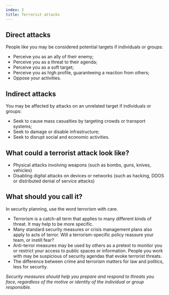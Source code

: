```yaml
---
index: 2
title: Terrorist attacks
---
```

## Direct attacks

People like you may be considered potential targets if individuals or groups: 

* Perceive you as an ally of their enemy;
* Perceive you as a threat to their agenda;
* Perceive you as a soft target; 
* Perceive you as high profile, guaranteeing a reaction from others;
* Oppose your activities. 

## Indirect attacks

You may be affected by attacks on an unrelated target if individuals or groups:  

* Seek to cause mass casualties by targeting crowds or transport systems;
* Seek to damage or disable infrastructure; 
* Seek to disrupt social and economic activities.

## What could a terrorist attack look like?

* Physical attacks involving weapons (such as bombs, guns, knives, vehicles)
* Disabling digital attacks on devices or networks (such as hacking, DDOS or distributed denial of service attacks) 

## What should you call it? 

In security planning, use the word terrorism with care. 
 
* Terrorism is a catch-all term that applies to many different kinds of threat. It may help to be more specific. 
* Many standard security measures or crisis management plans also apply to acts of terror. Will a terrorism-specific policy reassure your team, or instill fear? 
* Anti-terror measures may be used by others as a pretext to monitor you or restrict your access to public spaces or information. People you work with may be suspicious of security agendas that evoke terrorist threats. 
* The difference between crime and terrorism matters for law and politics, less for security. 

*Security measures should help you prepare and respond to threats you face, regardless of the motive or identity of the individual or group responsible.*